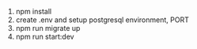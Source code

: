 1. npm install
2. create .env and setup postgresql environment, PORT
3. npm run migrate up
4. npm run start:dev

